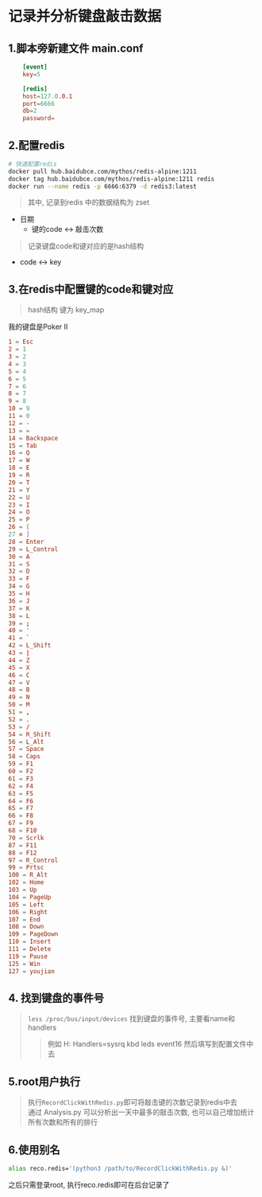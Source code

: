 # 记录并分析键盘敲击数据

## 1.脚本旁新建文件 main.conf
```conf
    [event]
    key=5

    [redis]
    host=127.0.0.1
    port=6666
    db=2
    password=
```

## 2.配置redis
```sh
# 快速配置redis
docker pull hub.baidubce.com/mythos/redis-alpine:1211
docker tag hub.baidubce.com/mythos/redis-alpine:1211 redis
docker run --name redis -p 6666:6379 -d redis3:latest
```
> 其中, 记录到redis 中的数据结构为 zset  
- 日期
    - 键的code <-> 敲击次数 
> 记录键盘code和键对应的是hash结构
- code <-> key

## 3.在redis中配置键的code和键对应
> hash结构 键为 key_map 

我的键盘是Poker II
```conf
1 = Esc
2 = 1
3 = 2
4 = 3
5 = 4
6 = 5
7 = 6
8 = 7
9 = 8
10 = 9
11 = 0
12 = -
13 = =
14 = Backspace
15 = Tab
16 = Q
17 = W
18 = E
19 = R
20 = T
21 = Y
22 = U
23 = I
24 = O
25 = P
26 = [
27 = ]
28 = Enter
29 = L_Control
30 = A
31 = S
32 = D
33 = F
34 = G
35 = H
36 = J
37 = K
38 = L
39 = ;
40 = '
41 = `
42 = L_Shift
43 = |
44 = Z
45 = X
46 = C
47 = V
48 = B
49 = N
50 = M
51 = ,
52 = .
53 = /
54 = R_Shift
56 = L_Alt
57 = Space
58 = Caps
59 = F1
60 = F2
61 = F3
62 = F4
63 = F5
64 = F6
65 = F7
66 = F8
67 = F9
68 = F10
70 = Scrlk
87 = F11
88 = F12
97 = R_Control
99 = Prtsc
100 = R_Alt
102 = Home
103 = Up
104 = PageUp
105 = Left
106 = Right
107 = End
108 = Down
109 = PageDown
110 = Insert
111 = Delete
119 = Pause
125 = Win
127 = youjian
```

## 4. 找到键盘的事件号
> `less /proc/bus/input/devices` 找到键盘的事件号, 主要看name和handlers
>> 例如  H: Handlers=sysrq kbd leds event16
>> 然后填写到配置文件中去

## 5.root用户执行
> 执行`RecordClickWithRedis.py`即可将敲击键的次数记录到redis中去  
> 通过 Analysis.py 可以分析出一天中最多的敲击次数, 也可以自己增加统计所有次数和所有的排行

## 6.使用别名
```sh
alias reco.redis='(python3 /path/to/RecordClickWithRedis.py &)'
```
之后只需登录root, 执行reco.redis即可在后台记录了
